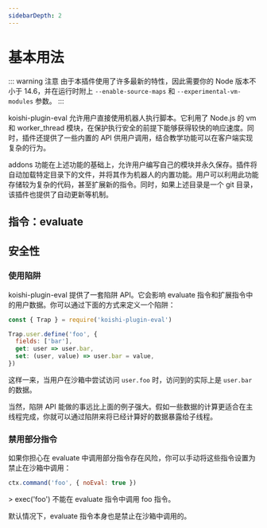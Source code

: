 ```yaml
---
sidebarDepth: 2
---
```


# 基本用法

::: warning 注意
由于本插件使用了许多最新的特性，因此需要你的 Node 版本不小于 14.6，并在运行时附上 `--enable-source-maps` 和 `--experimental-vm-modules` 参数。
:::

koishi-plugin-eval 允许用户直接使用机器人执行脚本。它利用了 Node.js 的 vm 和 worker_thread 模块，在保护执行安全的前提下能够获得较快的响应速度。同时，插件还提供了一些内置的 API 供用户调用，结合教学功能可以在客户端实现复杂的行为。

addons 功能在上述功能的基础上，允许用户编写自己的模块并永久保存。插件将自动加载特定目录下的文件，并将其作为机器人的内置功能。用户可以利用此功能存储较为复杂的代码，甚至扩展新的指令。同时，如果上述目录是一个 git 目录，该插件也提供了自动更新等机制。

## 指令：evaluate

## 安全性

### 使用陷阱

koishi-plugin-eval 提供了一套陷阱 API。它会影响 evaluate 指令和扩展指令中的用户数据。你可以通过下面的方式来定义一个陷阱：

```js
const { Trap } = require('koishi-plugin-eval')

Trap.user.define('foo', {
  fields: ['bar'],
  get: user => user.bar,
  set: (user, value) => user.bar = value,
})
```

这样一来，当用户在沙箱中尝试访问 `user.foo` 时，访问到的实际上是 `user.bar` 的数据。

当然，陷阱 API 能做的事远比上面的例子强大。假如一些数据的计算更适合在主线程完成，你就可以通过陷阱来将已经计算好的数据暴露给子线程。

### 禁用部分指令

如果你担心在 evaluate 中调用部分指令存在风险，你可以手动将这些指令设置为禁止在沙箱中调用：

```js
ctx.command('foo', { noEval: true })
```

<panel-view title="聊天记录">
<chat-message nickname="Alice" color="#cc0066">> exec('foo')</chat-message>
<chat-message nickname="Koishi" avatar="/koishi.png">不能在 evaluate 指令中调用 foo 指令。</chat-message>
</panel-view>

默认情况下，evaluate 指令本身也是禁止在沙箱中调用的。
